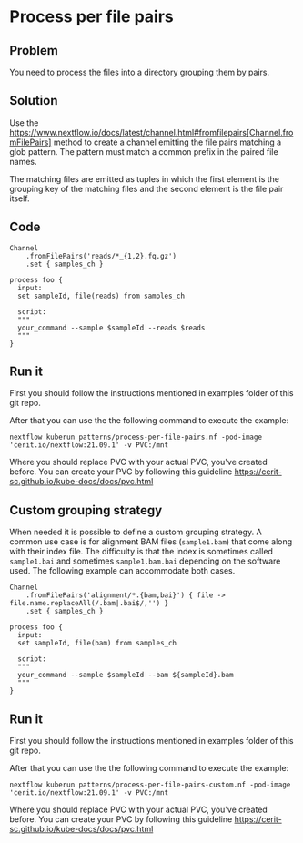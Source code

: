 # Process per file pairs 

## Problem 

You need to process the files into a directory grouping them by pairs. 

## Solution 

Use the https://www.nextflow.io/docs/latest/channel.html#fromfilepairs[Channel.fromFilePairs] method to create a channel emitting the file pairs matching a glob pattern. The pattern must match a common prefix in the paired file names.

The matching files are emitted as tuples in which the first element is the grouping key of the matching files and the second element is the file pair itself. 


## Code

    Channel
        .fromFilePairs('reads/*_{1,2}.fq.gz')
        .set { samples_ch }

    process foo {
      input:
      set sampleId, file(reads) from samples_ch

      script:
      """
      your_command --sample $sampleId --reads $reads
      """
    }


## Run it 

First you should follow the instructions mentioned in examples folder of this git repo.

After that you can use the the following command to execute the example:

    nextflow kuberun patterns/process-per-file-pairs.nf -pod-image 'cerit.io/nextflow:21.09.1' -v PVC:/mnt

Where you should replace PVC with your actual PVC, you've created before.
You can create your PVC by following this guideline https://cerit-sc.github.io/kube-docs/docs/pvc.html


## Custom grouping strategy

When needed it is possible to define a custom grouping strategy. A common use case is for alignment BAM files (`sample1.bam`) that come along with their index file. The difficulty is that the index is sometimes called `sample1.bai` and sometimes `sample1.bam.bai` depending on the software used. The following example can accommodate both cases. 

    Channel
        .fromFilePairs('alignment/*.{bam,bai}') { file -> file.name.replaceAll(/.bam|.bai$/,'') }
        .set { samples_ch }

    process foo {
      input:
      set sampleId, file(bam) from samples_ch

      script:
      """
      your_command --sample $sampleId --bam ${sampleId}.bam
      """
    }


## Run it 

First you should follow the instructions mentioned in examples folder of this git repo.

After that you can use the the following command to execute the example:

    nextflow kuberun patterns/process-per-file-pairs-custom.nf -pod-image 'cerit.io/nextflow:21.09.1' -v PVC:/mnt

Where you should replace PVC with your actual PVC, you've created before.
You can create your PVC by following this guideline https://cerit-sc.github.io/kube-docs/docs/pvc.html
